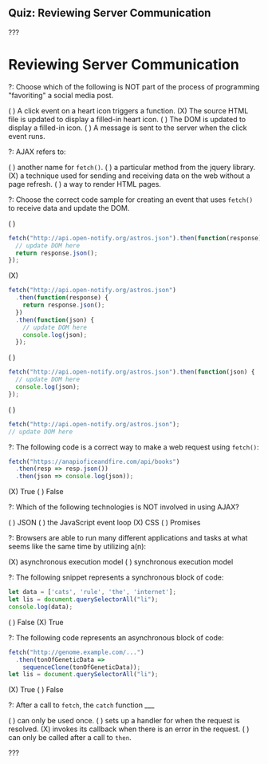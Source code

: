 ## Quiz: Reviewing Server Communication

???

# Reviewing Server Communication

?: Choose which of the following is NOT part of the process of programming "favoriting" a social media post.

( ) A click event on a heart icon triggers a function.
(X) The source HTML file is updated to display a filled-in heart icon.
( ) The DOM is updated to display a filled-in icon.
( ) A message is sent to the server when the click event runs.

?: AJAX refers to:

( ) another name for `fetch()`.
( ) a particular method from the jquery library.
(X) a technique used for sending and receiving data on the web without a page refresh.
( ) a way to render HTML pages.

?: Choose the correct code sample for creating an event that uses `fetch()` to receive data and update the DOM.

( )

```javascript
fetch("http://api.open-notify.org/astros.json").then(function(response) {
  // update DOM here
  return response.json();
});
```

(X)

```javascript
fetch("http://api.open-notify.org/astros.json")
  .then(function(response) {
    return response.json();
  })
  .then(function(json) {
    // update DOM here
    console.log(json);
  });
```

( )

```javascript
fetch("http://api.open-notify.org/astros.json").then(function(json) {
  // update DOM here
  console.log(json);
});
```

( )

```javascript
fetch("http://api.open-notify.org/astros.json");
// update DOM here
```

?: The following code is a correct way to make a web request using `fetch()`:

```javascript
fetch("https://anapioficeandfire.com/api/books")
  .then(resp => resp.json())
  .then(json => console.log(json));
```

(X) True ( ) False

?: Which of the following technologies is NOT involved in using AJAX?

( ) JSON
( ) the JavaScript event loop
(X) CSS
( ) Promises

?: Browsers are able to run many different applications and tasks at what seems like the same time by utilizing a(n):

(X) asynchronous execution model ( ) synchronous execution model

?: The following snippet represents a synchronous block of code:

```javascript
let data = ['cats', 'rule', 'the', 'internet'];
let lis = document.querySelectorAll("li");
console.log(data);
```

( ) False (X) True

?: The following code represents an asynchronous block of code:

```javascript
fetch("http://genome.example.com/...")
  .then(tonOfGeneticData =>
    sequenceClone(tonOfGeneticData));
let lis = document.querySelectorAll("li");
```

(X) True ( ) False

?: After a call to `fetch`, the `catch` function \_\_\_

( ) can only be used once.
( ) sets up a handler for when the request is resolved.
(X) invokes its callback when there is an error in the request.
( ) can only be called after a call to `then`.

???
